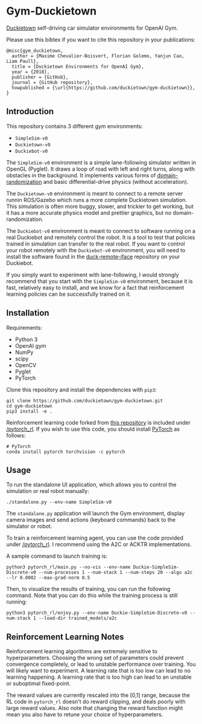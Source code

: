 # Gym-Duckietown

[Duckietown](http://duckietown.mit.edu/) self-driving car simulator environments for OpenAI Gym.

Please use this bibtex if you want to cite this repository in your publications:

```
@misc{gym_duckietown,
  author = {Maxime Chevalier-Boisvert, Florian Golemo, Yanjun Cao, Liam Paull},
  title = {Duckietown Environments for OpenAI Gym},
  year = {2018},
  publisher = {GitHub},
  journal = {GitHub repository},
  howpublished = {\url{https://github.com/duckietown/gym-duckietown}},
}
```

Introduction
------------

This repository contains 3 different gym environments:
- `SimpleSim-v0`
- `Duckietown-v0`
- `Duckiebot-v0`

The `SimpleSim-v0` environment is a simple lane-following simulator
written in OpenGL (Pyglet). It draws a loop of road with left and right turns,
along with obstacles in the background. It implements various forms of
[domain-randomization](https://blog.openai.com/spam-detection-in-the-physical-world/)
and basic differential-drive physics (without acceleration).

The `Duckietown-v0` environment is meant to connect to a remote server runnin
ROS/Gazebo which runs a more complete Duckietown simulation. This simulation is
often more buggy, slower, and trickier to get working, but it has a more accurate
physics model and prettier graphics, but no domain-randomization.

The `Duckiebot-v0` environment is meant to connect to software running on
a real Duckiebot and remotely control the robot. It is a tool to test that policies
trained in simulation can transfer to the real robot. If you want to
control your robot remotely with the `Duckiebot-v0` environment, you will need to
install the software found in the [duck-remote-iface](https://github.com/maximecb/duck-remote-iface)
repository on your Duckiebot.

If you simply want to experiment with lane-following, I would strongly
recommend that you start with the `SimpleSim-v0` environment, because
it is fast, relatively easy to install, and we know for a fact that
reinforcement learning policies can be successfully trained on it.

Installation
------------

Requirements:
- Python 3
- OpenAI gym
- NumPy
- scipy
- OpenCV
- Pyglet
- PyTorch

Clone this repository and install the dependencies with `pip3`:

```python3
git clone https://github.com/duckietown/gym-duckietown.git
cd gym-duckietown
pip3 install -e .
```

Reinforcement learning code forked from [this repository](https://github.com/ikostrikov/pytorch-a2c-ppo-acktr)
is included under [/pytorch_rl](/pytorch_rl). If you wish to use this code, you
should install [PyTorch](http://pytorch.org/) as follows:

```
# PyTorch
conda install pytorch torchvision -c pytorch
```

Usage
-----

To run the standalone UI application, which allows you to control the simulation or real
robot manually:

```python3
./standalone.py --env-name SimpleSim-v0
```

The `standalone.py` application will launch the Gym environment, display
camera images and send actions (keyboard commands) back to the simulator or robot.

To train a reinforcement learning agent, you can use the code provided under [/pytorch_rl](/pytorch_rl). I recommend using the A2C or ACKTR implementations.

A sample command to launch training is:

```
python3 pytorch_rl/main.py --no-vis --env-name Duckie-SimpleSim-Discrete-v0 --num-processes 1 --num-stack 1 --num-steps 20 --algo a2c --lr 0.0002 --max-grad-norm 0.5
```

Then, to visualize the results of training, you can run the following command. Note that you can do this while the training process is still running:

```
python3 pytorch_rl/enjoy.py --env-name Duckie-SimpleSim-Discrete-v0 --num-stack 1 --load-dir trained_models/a2c
```

Reinforcement Learning Notes
----------------------------

Reinforcement learning algorithms are extremely sensitive to hyperparameters. Choosing the
wrong set of parameters could prevent convergence completely, or lead to unstable performance over
training. You will likely want to experiment. A learning rate that is too low can lead to no
learning happening. A learning rate that is too high can lead to an unstable or suboptimal
fixed-point.

The reward values are currently rescaled into the [0,1] range, because the RL code in
`pytorch_rl` doesn't do reward clipping, and deals poorly with large reward values. Also
note that changing the reward function might mean you also have to retune your choice
of hyperparameters.
